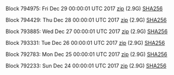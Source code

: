 Block 794975: Fri Dec 29 00:00:01 UTC 2017 [zip](https://transfer.sh/s3u9p/bootstrap.dat.20171229.zip) (2.9G) [SHA256](https://transfer.sh/VppJp/sha256.txt)

Block 794429: Thu Dec 28 00:00:01 UTC 2017 [zip](https://transfer.sh/14mXvy/bootstrap.dat.20171228.zip) (2.9G) [SHA256](https://transfer.sh/167JZ5/sha256.txt)

Block 793885: Wed Dec 27 00:00:01 UTC 2017 [zip](https://transfer.sh/23gNz/bootstrap.dat.20171227.zip) (2.9G) [SHA256](https://transfer.sh/N9Vw6/sha256.txt)

Block 793331: Tue Dec 26 00:00:01 UTC 2017 [zip](https://transfer.sh/CBfTm/bootstrap.dat.20171226.zip) (2.9G) [SHA256](https://transfer.sh/aUkaA/sha256.txt)

Block 792783: Mon Dec 25 00:00:01 UTC 2017 [zip](https://transfer.sh/CAjLm/bootstrap.dat.20171225.zip) (2.9G) [SHA256](https://transfer.sh/d1y4V/sha256.txt)

Block 792233: Sun Dec 24 00:00:01 UTC 2017 [zip](https://transfer.sh/WU9tE/bootstrap.dat.20171224.zip) (2.9G) [SHA256](https://transfer.sh/34dJI/sha256.txt)
